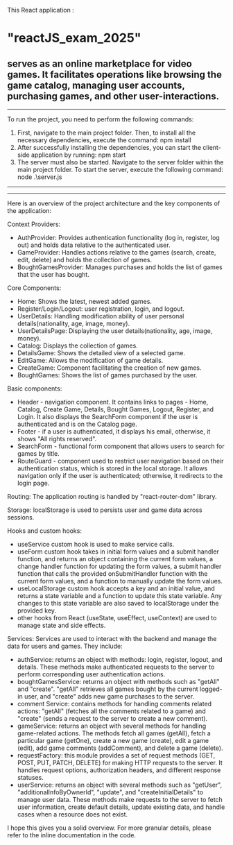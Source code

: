 This React application :

#                                               **"reactJS_exam_2025"** 

serves as an online marketplace for video games. It facilitates operations like browsing the game catalog, managing user 
accounts, purchasing games, and other user-interactions. 
------------------------------------------------------------------------------------------------------------------------
------------------------------------------------------------------------------------------------------------------------
To run the project, you need to perform the following commands:
1. First, navigate to the main project folder. Then, to install all the necessary dependencies, execute the command:
npm install
2. After successfully installing the dependencies, you can start the client-side application by running:
npm start
3. The server must also be started. Navigate to the server folder within the main project folder. To start the server, 
execute the following command:
node .\server.js
------------------------------------------------------------------------------------------------------------------------
------------------------------------------------------------------------------------------------------------------------
Here is an overview of the project architecture and the key components of the application:

Context Providers:
- AuthProvider: Provides authentication functionality (log in, register, log out) and holds data relative to the 
  authenticated user.
- GameProvider: Handles actions relative to the games (search, create, edit, delete) and holds the collection of games.
- BoughtGamesProvider: Manages purchases and holds the list of games that the user has bought.

Core Components:
- Home:  Shows the latest, newest added games.
- Register/Login/Logout: user registration, login, and logout.
- UserDetails: Handling modification ability of user personal details(nationality, age, image, money).
- UserDetailsPage: Displaying the user details(nationality, age, image, money).
- Catalog: Displays the collection of games.
- DetailsGame: Shows the detailed view of a selected game.
- EditGame: Allows the modification of game details.
- CreateGame: Component facilitating the creation of new games.
- BoughtGames: Shows the list of games purchased by the user.

Basic components:
- Header - navigation component. It contains links to pages - Home, Catalog, Create Game, Details, Bought Games, Logout, 
  Register, and Login. It also displays the SearchForm component if the user is authenticated and is on the Catalog page.
- Footer - if a user is authenticated, it displays his email, otherwise, it shows "All rights reserved". 
- SearchForm - functional form component that allows users to search for games by title. 
- RouteGuard - component used to restrict user navigation based on their authentication status, which is stored in the 
  local storage. It allows navigation only if the user is authenticated; otherwise, it redirects to the login page.

Routing:
The application routing is handled by "react-router-dom" library.

Storage:
localStorage is used to persists user and game data across sessions.

Hooks and custom hooks:
- useService custom hook is used to make service calls. 
- useForm custom hook takes in initial form values and a submit handler function, and returns an object containing the 
  current form values, a change handler function for updating the form values, a submit handler function that calls the 
  provided onSubmitHandler function with the current form values, and a function to manually update the form values.
- useLocalStorage custom hook accepts a key and an initial value, and returns a state variable and a function to update 
  this state variable. Any changes to this state variable are also saved to localStorage under the provided key.
- other hooks from React (useState, useEffect, useContext) are used to manage state and side effects.

Services:
Services are used to interact with the backend and manage the data for users and games. They include:
- authService: returns an object with methods: login, register, logout, and details. These methods make authenticated 
  requests to the server to perform corresponding user authentication actions.
- boughtGamesService: returns an object with methods such as "getAll" and "create". "getAll" retrieves all games bought 
  by the current logged-in user, and "create" adds new game purchases to the server.
- comment Service: contains methods for handling comments related actions: "getAll" (fetches all the comments related to
  a game) and "create" (sends a request to the server to create a new comment).
- gameService: returns an object with several methods for handling game-related actions. The methods fetch 
  all games (getAll), fetch a particular game (getOne), create a new game (create), edit a game (edit), 
  add game comments (addComment), and delete a game (delete).
- requestFactory: this module provides a set of request methods (GET, POST, PUT, PATCH, DELETE) for making HTTP requests 
  to the server. It handles request options, authorization headers, and different response statuses.
- userService: returns an object with several methods such as "getUser", "additionalInfoByOwnerId", "update", and 
  "createInitialDetails" to manage user data. These methods make requests to the server to fetch user information, 
  create default details, update existing data, and handle cases when a resource does not exist.

I hope this gives you a solid overview. For more granular details, please refer to the inline documentation in the code.